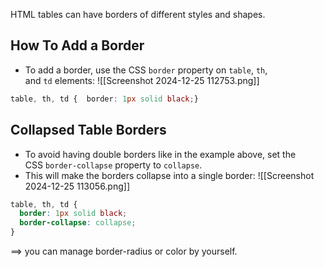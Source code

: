 HTML tables can have borders of different styles and shapes.
## How To Add a Border
- To add a border, use the CSS `border` property on `table`, `th`, and `td` elements:
![[Screenshot 2024-12-25 112753.png]]
``` css
table, th, td {  border: 1px solid black;}
```

## Collapsed Table Borders
- To avoid having double borders like in the example above, set the CSS `border-collapse` property to `collapse`.
- This will make the borders collapse into a single border:
![[Screenshot 2024-12-25 113056.png]]
``` css
table, th, td {
  border: 1px solid black;  
  border-collapse: collapse;
}
```

==> you can manage border-radius or color by yourself.
